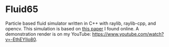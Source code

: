 # Fluid65
Particle based fluid simulator written in C++ with raylib, raylib-cpp, and opencv. This simulation is based on [this paper](https://matthias-research.github.io/pages/publications/sca03.pdf) I found online. A demonstration render is on my YouTube: https://www.youtube.com/watch?v=-EthEYIIo80.
